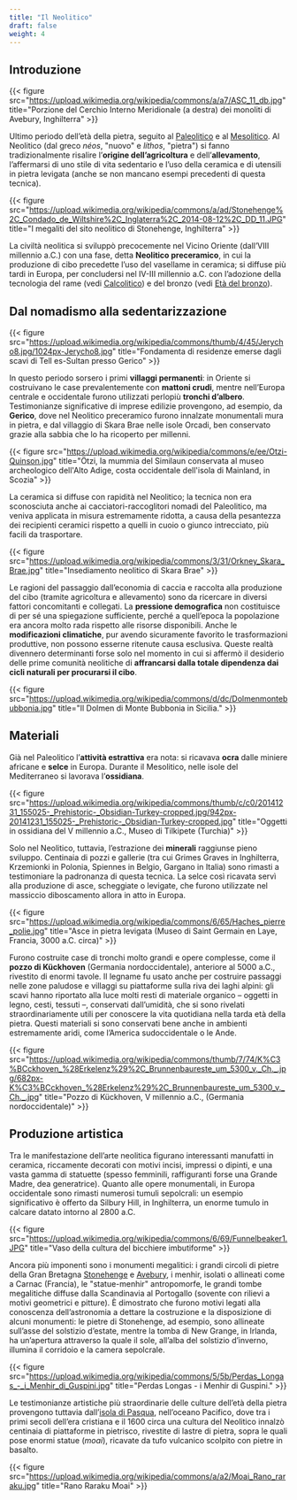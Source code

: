 ```yaml
---
title: "Il Neolitico"
draft: false
weight: 4
---
```


## Introduzione

{{< figure src="https://upload.wikimedia.org/wikipedia/commons/a/a7/ASC_11_db.jpg" title="Porzione del Cerchio Interno Meridionale (a destra) dei monoliti di Avebury, Inghilterra" >}}

Ultimo periodo dell’età della pietra, seguito al [Paleolitico](../paleolitico) e al [Mesolitico](../mesolitico). Al Neolitico (dal greco _néos_, "nuovo" e _líthos_, "pietra") si fanno tradizionalmente risalire l’**origine dell’agricoltura** e dell’**allevamento**, l’affermarsi di uno stile di vita sedentario e l’uso della ceramica e di utensili in pietra levigata (anche se non mancano esempi precedenti di questa tecnica).

{{< figure src="https://upload.wikimedia.org/wikipedia/commons/a/ad/Stonehenge%2C_Condado_de_Wiltshire%2C_Inglaterra%2C_2014-08-12%2C_DD_11.JPG" title="I megaliti del sito neolitico di Stonehenge, Inghilterra" >}}

La civiltà neolitica si sviluppò precocemente nel Vicino Oriente (dall’VIII millennio a.C.) con una fase, detta **Neolitico preceramico**, in cui la produzione di cibo precedette l’uso del vasellame in ceramica; si diffuse più tardi in Europa, per concludersi nel IV-III millennio a.C. con l’adozione della tecnologia del rame (vedi [Calcolitico](../calcolitico)) e del bronzo (vedi [Età del bronzo](../età-del-bronzo)).

## Dal nomadismo alla sedentarizzazione

{{< figure src="https://upload.wikimedia.org/wikipedia/commons/thumb/4/45/Jerycho8.jpg/1024px-Jerycho8.jpg" title="Fondamenta di residenze emerse dagli scavi di Tell es-Sultan presso Gerico" >}}

In questo periodo sorsero i primi **villaggi permanenti**: in Oriente si costruivano le case prevalentemente con **mattoni crudi**, mentre nell’Europa centrale e occidentale furono utilizzati perlopiù **tronchi d’albero**. Testimonianze significative di imprese edilizie provengono, ad esempio, da **Gerico**, dove nel Neolitico preceramico furono innalzate monumentali mura in pietra, e dal villaggio di Skara Brae nelle isole Orcadi, ben conservato grazie alla sabbia che lo ha ricoperto per millenni.

{{< figure src="https://upload.wikimedia.org/wikipedia/commons/e/ee/Otzi-Quinson.jpg" title="Ötzi, la mummia del Similaun conservata al museo archeologico dell'Alto Adige, costa occidentale dell'isola di Mainland, in Scozia" >}}

La ceramica si diffuse con rapidità nel Neolitico; la tecnica non era sconosciuta anche ai cacciatori-raccoglitori nomadi del Paleolitico, ma veniva applicata in misura estremamente ridotta, a causa della pesantezza dei recipienti ceramici rispetto a quelli in cuoio o giunco intrecciato, più facili da trasportare.

{{< figure src="https://upload.wikimedia.org/wikipedia/commons/3/31/Orkney_Skara_Brae.jpg" title="Insediamento neolitico di Skara Brae" >}}

Le ragioni del passaggio dall’economia di caccia e raccolta alla produzione del cibo (tramite agricoltura e allevamento) sono da ricercare in diversi fattori concomitanti e collegati. La **pressione demografica** non costituisce di per sé una spiegazione sufficiente, perché a quell’epoca la popolazione era ancora molto rada rispetto alle risorse disponibili. Anche le **modificazioni climatiche**, pur avendo sicuramente favorito le trasformazioni produttive, non possono esserne ritenute causa esclusiva. Queste realtà divennero determinanti forse solo nel momento in cui si affermò il desiderio delle prime comunità neolitiche di **affrancarsi dalla totale dipendenza dai cicli naturali per procurarsi il cibo**.

{{< figure src="https://upload.wikimedia.org/wikipedia/commons/d/dc/Dolmenmontebubbonia.jpg" title="Il Dolmen di Monte Bubbonia in Sicilia." >}}

## Materiali

Già nel Paleolitico l’**attività estrattiva** era nota: si ricavava **ocra** dalle miniere africane e **selce** in Europa. Durante il Mesolitico, nelle isole del Mediterraneo si lavorava l’**ossidiana**. 

{{< figure src="https://upload.wikimedia.org/wikipedia/commons/thumb/c/c0/20141231_155025-_Prehistoric-_Obsidian-Turkey-cropped.jpg/942px-20141231_155025-_Prehistoric-_Obsidian-Turkey-cropped.jpg" title="Oggetti in ossidiana del V millennio a.C., Museo di Tilkipete (Turchia)" >}}

Solo nel Neolitico, tuttavia, l’estrazione dei **minerali** raggiunse pieno sviluppo. Centinaia di pozzi e gallerie (tra cui Grimes Graves in Inghilterra, Krzemionki in Polonia, Spiennes in Belgio, Gargano in Italia) sono rimasti a testimoniare la padronanza di questa tecnica. La selce così ricavata servì alla produzione di asce, scheggiate o levigate, che furono utilizzate nel massiccio diboscamento allora in atto in Europa.

{{< figure src="https://upload.wikimedia.org/wikipedia/commons/6/65/Haches_pierre_polie.jpg" title="Asce in pietra levigata (Museo di Saint Germain en Laye, Francia, 3000 a.C. circa)" >}}

Furono costruite case di tronchi molto grandi e opere complesse, come il **pozzo di Kückhoven** (Germania nordoccidentale), anteriore al 5000 a.C., rivestito di enormi tavole. Il legname fu usato anche per costruire passaggi nelle zone paludose e villaggi su piattaforme sulla riva dei laghi alpini: gli scavi hanno riportato alla luce molti resti di materiale organico – oggetti in legno, cesti, tessuti –, conservati dall’umidità, che si sono rivelati straordinariamente utili per conoscere la vita quotidiana nella tarda età della pietra. Questi materiali si sono conservati bene anche in ambienti estremamente aridi, come l’America sudoccidentale o le Ande.

{{< figure src="https://upload.wikimedia.org/wikipedia/commons/thumb/7/74/K%C3%BCckhoven_%28Erkelenz%29%2C_Brunnenbaureste_um_5300_v._Ch._.jpg/682px-K%C3%BCckhoven_%28Erkelenz%29%2C_Brunnenbaureste_um_5300_v._Ch._.jpg" title="Pozzo di Kückhoven, V millennio a.C., (Germania nordoccidentale)" >}}



## Produzione artistica

Tra le manifestazione dell’arte neolitica figurano interessanti manufatti in ceramica, riccamente decorati con motivi incisi, impressi o dipinti, e una vasta gamma di statuette (spesso femminili, raffiguranti forse una Grande Madre, dea generatrice). Quanto alle opere monumentali, in Europa occidentale sono rimasti numerosi tumuli sepolcrali: un esempio significativo è offerto da Silbury Hill, in Inghilterra, un enorme tumulo in calcare datato intorno al 2800 a.C.

{{< figure src="https://upload.wikimedia.org/wikipedia/commons/6/69/Funnelbeaker1.JPG" title="Vaso della cultura del bicchiere imbutiforme" >}}

Ancora più imponenti sono i monumenti megalitici: i grandi circoli di pietre della Gran Bretagna [Stonehenge](https://it.wikipedia.org/wiki/Stonehenge) e [Avebury](https://it.wikipedia.org/wiki/Avebury), i menhir, isolati o allineati come a Carnac (Francia), le "statue-menhir" antropomorfe, le grandi tombe megalitiche diffuse dalla Scandinavia al Portogallo (sovente con rilievi a motivi geometrici e pitture). È dimostrato che furono motivi legati alla conoscenza dell’astronomia a dettare la costruzione e la disposizione di alcuni monumenti: le pietre di Stonehenge, ad esempio, sono allineate sull’asse del solstizio d’estate, mentre la tomba di New Grange, in Irlanda, ha un’apertura attraverso la quale il sole, all’alba del solstizio d’inverno, illumina il corridoio e la camera sepolcrale.

{{< figure src="https://upload.wikimedia.org/wikipedia/commons/5/5b/Perdas_Longas_-_i_Menhir_di_Guspini.jpg" title="Perdas Longas - i Menhir di Guspini." >}}

Le testimonianze artistiche più straordinarie delle culture dell’età della pietra provengono tuttavia dall’[isola di Pasqua](https://it.wikipedia.org/wiki/Isola_di_Pasqua), nell’oceano Pacifico, dove tra i primi secoli dell’era cristiana e il 1600 circa una cultura del Neolitico innalzò centinaia di piattaforme in pietrisco, rivestite di lastre di pietra, sopra le quali pose enormi statue (_moai_), ricavate da tufo vulcanico scolpito con pietre in basalto.

{{< figure src="https://upload.wikimedia.org/wikipedia/commons/a/a2/Moai_Rano_raraku.jpg" title="Rano Raraku Moai" >}}